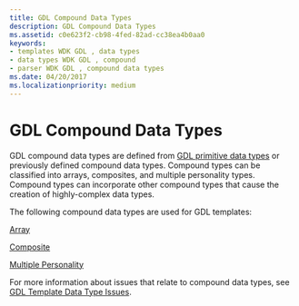 ```yaml
---
title: GDL Compound Data Types
description: GDL Compound Data Types
ms.assetid: c0e623f2-cb98-4fed-82ad-cc38ea4b0aa0
keywords:
- templates WDK GDL , data types
- data types WDK GDL , compound
- parser WDK GDL , compound data types
ms.date: 04/20/2017
ms.localizationpriority: medium
---
```


# GDL Compound Data Types


GDL compound data types are defined from [GDL primitive data types](gdl-primitive-data-types.md) or previously defined compound data types. Compound types can be classified into arrays, composites, and multiple personality types. Compound types can incorporate other compound types that cause the creation of highly-complex data types.

The following compound data types are used for GDL templates:

[Array](array-template-data-types.md)

[Composite](composite-template-data-types.md)

[Multiple Personality](multiple-personality-template-data-types.md)

For more information about issues that relate to compound data types, see [GDL Template Data Type Issues](compound-template-data-type-issues.md).

 

 




